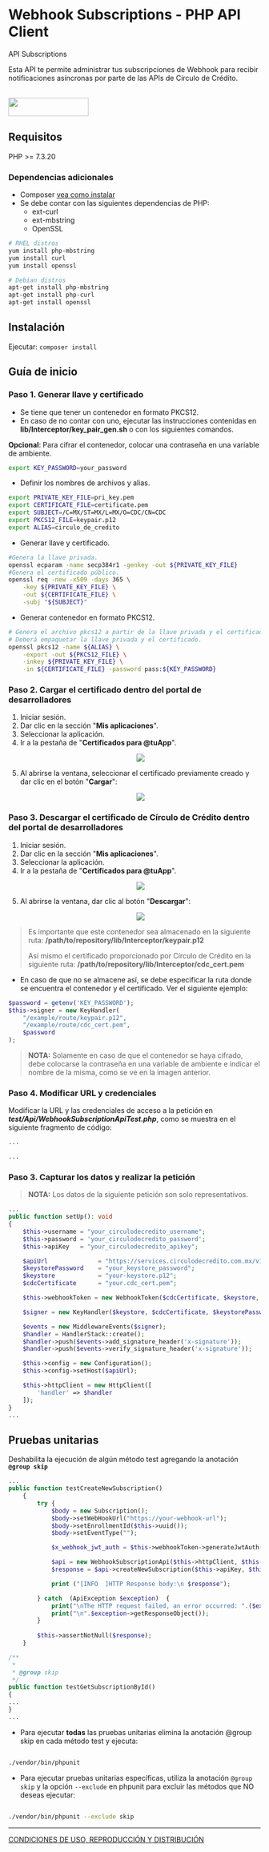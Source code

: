 # Webhook Subscriptions - PHP API Client

<p>API Subscriptions<p> <p>Esta API te permite administrar tus subscripciones de Webhook para recibir notificaciones asíncronas por parte de las APIs de Círculo de Crédito.</p><br/><img src='https://github.com/APIHub-CdC/imagenes-cdc/blob/master/circulo_de_credito-apihub.png' height='37' width='160'/><br/>

## Requisitos

PHP >= 7.3.20
### Dependencias adicionales
- Composer [vea como instalar][1]
- Se debe contar con las siguientes dependencias de PHP:
    - ext-curl
    - ext-mbstring
    - OpenSSL
```sh
# RHEL distros
yum install php-mbstring
yum install curl
yum install openssl

# Debian distros
apt-get install php-mbstring
apt-get install php-curl
apt-get install openssl
```

## Instalación

Ejecutar: `composer install`

## Guía de inicio

### Paso 1. Generar llave y certificado

- Se tiene que tener un contenedor en formato PKCS12.
- En caso de no contar con uno, ejecutar las instrucciones contenidas en **lib/Interceptor/key_pair_gen.sh** o con los siguientes comandos.

**Opcional**: Para cifrar el contenedor, colocar una contraseña en una variable de ambiente.
```sh
export KEY_PASSWORD=your_password
```
- Definir los nombres de archivos y alias.
```sh
export PRIVATE_KEY_FILE=pri_key.pem
export CERTIFICATE_FILE=certificate.pem
export SUBJECT=/C=MX/ST=MX/L=MX/O=CDC/CN=CDC
export PKCS12_FILE=keypair.p12
export ALIAS=circulo_de_credito
```
- Generar llave y certificado.
```sh
#Genera la llave privada.
openssl ecparam -name secp384r1 -genkey -out ${PRIVATE_KEY_FILE}
#Genera el certificado público.
openssl req -new -x509 -days 365 \
    -key ${PRIVATE_KEY_FILE} \
    -out ${CERTIFICATE_FILE} \
    -subj "${SUBJECT}"
```
- Generar contenedor en formato PKCS12.
```sh
# Genera el archivo pkcs12 a partir de la llave privada y el certificado.
# Deberá empaquetar la llave privada y el certificado.
openssl pkcs12 -name ${ALIAS} \
    -export -out ${PKCS12_FILE} \
    -inkey ${PRIVATE_KEY_FILE} \
    -in ${CERTIFICATE_FILE} -password pass:${KEY_PASSWORD}
```

### Paso 2. Cargar el certificado dentro del portal de desarrolladores

 1. Iniciar sesión.
 2. Dar clic en la sección "**Mis aplicaciones**".
 3. Seleccionar la aplicación.
 4. Ir a la pestaña de "**Certificados para @tuApp**".
    <p align="center">
      <img src="https://github.com/APIHub-CdC/imagenes-cdc/blob/master/applications.png">
    </p>
 5. Al abrirse la ventana, seleccionar el certificado previamente creado y dar clic en el botón "**Cargar**":
    <p align="center">
      <img src="https://github.com/APIHub-CdC/imagenes-cdc/blob/master/upload_cert.png">
    </p>

### Paso 3. Descargar el certificado de Círculo de Crédito dentro del portal de desarrolladores

 1. Iniciar sesión.
 2. Dar clic en la sección "**Mis aplicaciones**".
 3. Seleccionar la aplicación.
 4. Ir a la pestaña de "**Certificados para @tuApp**".
    <p align="center">
        <img src="https://github.com/APIHub-CdC/imagenes-cdc/blob/master/applications.png">
    </p>
 5. Al abrirse la ventana, dar clic al botón "**Descargar**":
    <p align="center">
        <img src="https://github.com/APIHub-CdC/imagenes-cdc/blob/master/download_cert.png">
    </p>
 > Es importante que este contenedor sea almacenado en la siguiente ruta:
 > **/path/to/repository/lib/Interceptor/keypair.p12**
 >
 > Así mismo el certificado proporcionado por Círculo de Crédito en la siguiente ruta:
 > **/path/to/repository/lib/Interceptor/cdc_cert.pem**
- En caso de que no se almacene así, se debe especificar la ruta donde se encuentra el contenedor y el certificado. Ver el siguiente ejemplo:
```php
$password = getenv('KEY_PASSWORD');
$this->signer = new KeyHandler(
    "/example/route/keypair.p12",
    "/example/route/cdc_cert.pem",
    $password
);
```
 > **NOTA:** Solamente en caso de que el contenedor se haya cifrado, debe colocarse la contraseña en una variable de ambiente e indicar el nombre de la misma, como se ve en la imagen anterior.

 
### Paso 4. Modificar URL y credenciales

 Modificar la URL y las credenciales de acceso a la petición en ***test/Api/WebhookSubscriptionApiTest.php***, como se muestra en el siguiente fragmento de código:

```php
...

...
 ```
 
### Paso 3. Capturar los datos y realizar la petición

> **NOTA:** Los datos de la siguiente petición son solo representativos.

```php
...
public function setUp(): void
{
    $this->username = "your_circulodecredito_username";
    $this->password = 'your_circulodecredito_password';
    $this->apiKey   = "your_circulodecredito_apikey";

    $apiUrl              = "https://services.circulodecredito.com.mx/v1/subscriptions";
    $keystorePassword    = "your_keystore_password";
    $keystore            = "your-keystore.p12";
    $cdcCertificate      = "your.cdc_cert.pem";

    $this->webhookToken = new WebhookToken($cdcCertificate, $keystore, $keystorePassword);

    $signer = new KeyHandler($keystore, $cdcCertificate, $keystorePassword);

    $events = new MiddlewareEvents($signer);
    $handler = HandlerStack::create();
    $handler->push($events->add_signature_header('x-signature'));
    $handler->push($events->verify_signature_header('x-signature'));

    $this->config = new Configuration();
    $this->config->setHost($apiUrl);

    $this->httpClient = new HttpClient([
        'handler' => $handler
    ]);
}
...
```

## Pruebas unitarias

Deshabilita la ejecución de algún método test agregando la anotación **`@group skip`**

```php
...
public function testCreateNewSubscription()
    {
        try {
            $body = new Subscription();
            $body->setWebHookUrl("https://your-webhook-url");
            $body->setEnrollmentId($this->uuid());
            $body->setEventType("");

            $x_webhook_jwt_auth = $this->webhookToken->generateJwtAuth("your-webhook-user", "your-webhook-password");

            $api = new WebhookSubscriptionApi($this->httpClient, $this->config);
            $response = $api->createNewSubscription($this->apiKey, $this->username, $this->password, $x_webhook_jwt_auth, $body);

            print ("[INFO  ]HTTP Response body:\n $response");

        } catch  (ApiException $exception)  {
            print("\nThe HTTP request failed, an error occurred: ".($exception->getMessage()));
            print("\n".$exception->getResponseObject());
        }
    
        $this->assertNotNull($response);
    }

/**
 * 
 * @group skip
 */
public function testGetSubscriptionById()
{
...
}
...
```

 - Para ejecutar **todas** las pruebas unitarias elimina la anotación @group skip en cada método test y ejecuta:

```sh

./vendor/bin/phpunit

```

 - Para ejecutar pruebas unitarias específicas, utiliza la anotación
   `@group skip` y la opción `--exclude` en phpunit para excluir las métodos que NO deseas ejecutar:

```sh

./vendor/bin/phpunit --exclude skip

```

[1]: https://getcomposer.org/doc/00-intro.md#installation-linux-unix-macos

---
[CONDICIONES DE USO, REPRODUCCIÓN Y DISTRIBUCIÓN](https://github.com/APIHub-CdC/licencias-cdc)

[1]: https://getcomposer.org/doc/00-intro.md#installation-linux-unix-macos
